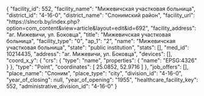{
    "facility_id": 552,
    "facility_name": "Мижевичская участковая больница",
    "district_id": "4-16-0",
    "district_name": "Слонимский район",
    "facility_url": "https:\/\/slncrb.by\/index.php?option=com_content&view=article&layout=edit&id=692",
    "facility_address": "аг. Мижевичи, ул. Боковца",
    "title": "Мижевичская участковая больница",
    "facility_type": "0",
    "ap_1": "2",
    "name": "Мижевичская участковая больница",
    "state": "public institution",
    "stats": [],
    "med_id": 10214435,
    "address": "аг. Мижевичи, ул. Боковца",
    "devices": [],
    "coord_x_y": {
        "crs": {
            "type": "name",
            "properties": {
                "name": "EPSG:4326"
            }
        },
        "type": "Point",
        "coordinates": [
            25.0852,
            52.9716
        ]
    },
    "job_offers": [],
    "place_name": "Слоним",
    "place_type": "city",
    "division_id": "4-16-0",
    "year_of_closing": null,
    "year_of_opening": "1955",
    "healthcare_facility_key": 552,
    "administrative_division_id": "4-16-0"
}